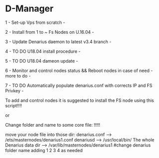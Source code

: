 # D-Manager
1 - Set-up Vps from scratch -

2 - Install from 1 to ~ Fs Nodes on U.16.04 -

3 - Update Denarius daemon to latest v3.4 branch -

4 - TO DO U18.04 install procedure -

5 - TO DO U18.04 dameon update -

6 - Monitor and control nodes status && Reboot nodes in case of need - more to do -

7 - TO DO Automatically populate denarius.conf with corrects IP and FS Privkey -


To add and control nodes it is suggested to install the FS node using this script!!!!

or

Change folder and name to some core file: !!!!!

move your node file into those dir:
denarius.conf --> /ets/masternodes/denarius1.conf
denariusd --> /usr/local/bin/
The whole Denarius data dir --> /var/lib/masternodes/denarius1 #change denarius folder name adding 1 2 3 4 as needed
